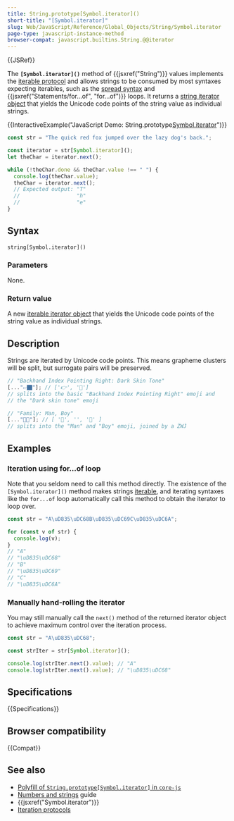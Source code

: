 ```yaml
---
title: String.prototype[Symbol.iterator]()
short-title: "[Symbol.iterator]"
slug: Web/JavaScript/Reference/Global_Objects/String/Symbol.iterator
page-type: javascript-instance-method
browser-compat: javascript.builtins.String.@@iterator
---
```


{{JSRef}}

The **`[Symbol.iterator]()`** method of {{jsxref("String")}} values implements the [iterable protocol](/en-US/docs/Web/JavaScript/Reference/Iteration_protocols) and allows strings to be consumed by most syntaxes expecting iterables, such as the [spread syntax](/en-US/docs/Web/JavaScript/Reference/Operators/Spread_syntax) and {{jsxref("Statements/for...of", "for...of")}} loops. It returns a [string iterator object](/en-US/docs/Web/JavaScript/Reference/Global_Objects/Iterator) that yields the Unicode code points of the string value as individual strings.

{{InteractiveExample("JavaScript Demo: String.prototype[Symbol.iterator]()")}}

```js interactive-example
const str = "The quick red fox jumped over the lazy dog's back.";

const iterator = str[Symbol.iterator]();
let theChar = iterator.next();

while (!theChar.done && theChar.value !== " ") {
  console.log(theChar.value);
  theChar = iterator.next();
  // Expected output: "T"
  //                  "h"
  //                  "e"
}
```

## Syntax

```js-nolint
string[Symbol.iterator]()
```

### Parameters

None.

### Return value

A new [iterable iterator object](/en-US/docs/Web/JavaScript/Reference/Global_Objects/Iterator) that yields the Unicode code points of the string value as individual strings.

## Description

Strings are iterated by Unicode code points. This means grapheme clusters will be split, but surrogate pairs will be preserved.

```js
// "Backhand Index Pointing Right: Dark Skin Tone"
[..."👉🏿"]; // ['👉', '🏿']
// splits into the basic "Backhand Index Pointing Right" emoji and
// the "Dark skin tone" emoji

// "Family: Man, Boy"
[..."👨‍👦"]; // [ '👨', '‍', '👦' ]
// splits into the "Man" and "Boy" emoji, joined by a ZWJ
```

## Examples

### Iteration using for...of loop

Note that you seldom need to call this method directly. The existence of the `[Symbol.iterator]()` method makes strings [iterable](/en-US/docs/Web/JavaScript/Reference/Iteration_protocols#the_iterable_protocol), and iterating syntaxes like the `for...of` loop automatically call this method to obtain the iterator to loop over.

```js
const str = "A\uD835\uDC68B\uD835\uDC69C\uD835\uDC6A";

for (const v of str) {
  console.log(v);
}
// "A"
// "\uD835\uDC68"
// "B"
// "\uD835\uDC69"
// "C"
// "\uD835\uDC6A"
```

### Manually hand-rolling the iterator

You may still manually call the `next()` method of the returned iterator object to achieve maximum control over the iteration process.

```js
const str = "A\uD835\uDC68";

const strIter = str[Symbol.iterator]();

console.log(strIter.next().value); // "A"
console.log(strIter.next().value); // "\uD835\uDC68"
```

## Specifications

{{Specifications}}

## Browser compatibility

{{Compat}}

## See also

- [Polyfill of `String.prototype[Symbol.iterator]` in `core-js`](https://github.com/zloirock/core-js#ecmascript-string-and-regexp)
- [Numbers and strings](/en-US/docs/Web/JavaScript/Guide/Numbers_and_strings) guide
- {{jsxref("Symbol.iterator")}}
- [Iteration protocols](/en-US/docs/Web/JavaScript/Reference/Iteration_protocols)
